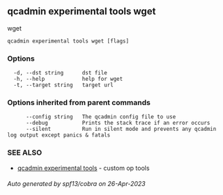 ## qcadmin experimental tools wget

wget

```
qcadmin experimental tools wget [flags]
```

### Options

```
  -d, --dst string      dst file
  -h, --help            help for wget
  -t, --target string   target url
```

### Options inherited from parent commands

```
      --config string   The qcadmin config file to use
      --debug           Prints the stack trace if an error occurs
      --silent          Run in silent mode and prevents any qcadmin log output except panics & fatals
```

### SEE ALSO

* [qcadmin experimental tools](qcadmin_experimental_tools.md)	 - custom op tools

###### Auto generated by spf13/cobra on 26-Apr-2023
